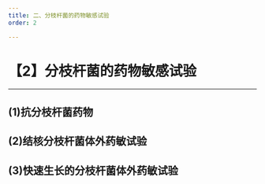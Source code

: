 ```yaml
---
title: 二、分枝杆菌的药物敏感试验
order: 2

---
```


# 【2】分枝杆菌的药物敏感试验

<kaodian :text="'微生物学检验记忆卡'" />

<!-- ###### 第五章 抗菌药物敏感试验

> 微生物学检验 -->

<beitiW/>

---

## (1)抗分枝杆菌药物

<son :text="'微生物学检验记忆卡'" text1="(1)抗分枝杆菌药物" :textOption="[['熟悉',' 相关专业知识','专业知识'],['熟悉',' 相关专业知识','专业知识'],['掌握',' 相关专业知识','专业知识']]" />

## (2)结核分枝杆菌体外药敏试验

<son :text="'微生物学检验记忆卡'" text1="(2)结核分枝杆菌体外药敏试验" :textOption="[['了解','专业知识','专业实践能力'],['了解','专业知识','专业实践能力'],['熟悉','专业知识','专业实践能力']]" />

## (3)快速生长的分枝杆菌体外药敏试验

<son :text="'微生物学检验记忆卡'" text1="(3)快速生长的分枝杆菌体外药敏试验" :textOption="[['了解','专业知识','专业实践能力'],['了解','专业知识','专业实践能力'],['熟悉','专业知识','专业实践能力']]" />
